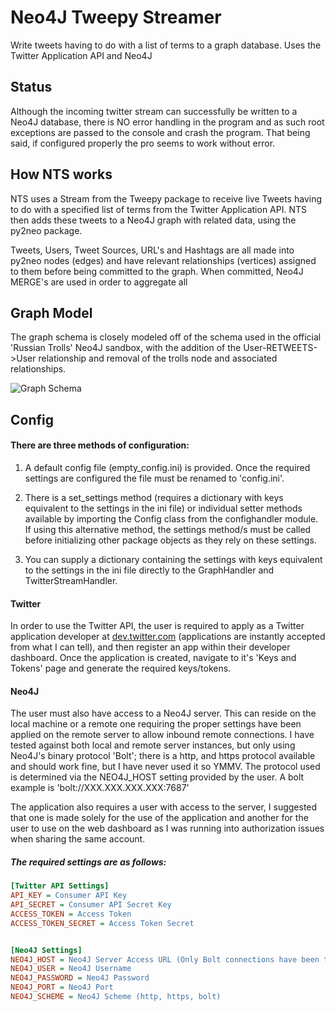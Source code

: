  # Neo4J Tweepy Streamer
Write tweets having to do with a list of terms to a graph database. Uses the Twitter Application API and Neo4J
## Status
Although the incoming twitter stream can successfully be written to a Neo4J database, there is NO error handling in the program and as such root exceptions are passed to the console and crash the program. That being said, if configured properly the pro seems to work without error.

## How NTS works
NTS uses a Stream from the Tweepy package to receive live Tweets having to do with a specified list of terms from the Twitter Application API. NTS then adds these tweets to a Neo4J graph with related data, using the py2neo package.

Tweets, Users, Tweet Sources, URL's and Hashtags are all made into py2neo nodes (edges) and have relevant relationships (vertices) assigned to them before being committed to the graph. When committed, Neo4J MERGE's are used in order to aggregate all


## Graph Model
The graph schema is closely modeled off of the schema used in the official 'Russian Trolls' Neo4J sandbox, with the addition of the User-RETWEETS->User relationship and removal of the trolls node and associated relationships.

![Graph Schema](https://i.imgur.com/sPb0hsM.png)

## Config
#### There are three methods of configuration:

1. A default config file (empty_config.ini) is provided. Once the required settings are configured the file must be renamed to 'config.ini'.

2. There is a set_settings method (requires a dictionary with keys equivalent to the settings in the ini file) or individual setter methods available by importing the Config class from the confighandler module. If using this alternative method, the settings method/s must be called before initializing other package objects as they rely on these settings.

3. You can supply a dictionary containing the settings with keys equivalent to the settings in the ini file directly to the GraphHandler and TwitterStreamHandler.

#### Twitter
In order to use the Twitter API, the user is required to apply as a Twitter application developer at [dev.twitter.com](https://developer.twitter.com/) (applications are instantly accepted from what I can tell), and then register an app within their developer dashboard. Once the application is created, navigate to it's 'Keys and Tokens' page and generate the required keys/tokens.

#### Neo4J
The user must also have access to a Neo4J server. This can reside on the local machine or a remote one requiring the proper settings have been applied on the remote server to allow inbound remote connections. I have tested against both local and remote server instances, but only using Neo4J's binary protocol 'Bolt'; there is a http, and https protocol available and should work fine, but I have never used it so YMMV. The protocol used is determined via the NEO4J_HOST setting provided by the user. A bolt example is 'bolt://XXX.XXX.XXX.XXX:7687'  

The application also requires a user with access to the server, I suggested that one is made solely for the use of the application and another for the user to use on the web dashboard as I was running into authorization issues when sharing the same account.

##### The required settings are as follows:
```ini
[Twitter API Settings]  
API_KEY = Consumer API Key  
API_SECRET = Consumer API Secret Key  
ACCESS_TOKEN = Access Token  
ACCESS_TOKEN_SECRET = Access Token Secret  


[Neo4J Settings]  
NEO4J_HOST = Neo4J Server Access URL (Only Bolt connections have been tested)  
NEO4J_USER = Neo4J Username  
NEO4J_PASSWORD = Neo4J Password  
NEO4J_PORT = Neo4J Port  
NEO4J_SCHEME = Neo4J Scheme (http, https, bolt)  
```
